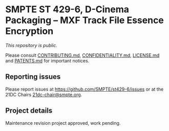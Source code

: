 # SMPTE ST 429-6, D-Cinema Packaging – MXF Track File Essence Encryption

_This repository is public._ 

Please consult [CONTRIBUTING.md](./CONTRIBUTING.md), [CONFIDENTIALITY.md](./CONFIDENTIALITY.md), [LICENSE.md](./LICENSE.md) and [PATENTS.md](./PATENTS.md) for important notices.

## Reporting issues

Please report issues at <https://github.com/SMPTE/st429-6/issues> or at the 21DC Chairs <21dc-chair@smpte.org>.

## Project details

Maintenance revision project approved, work pending.
